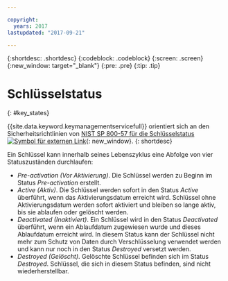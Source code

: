 ```yaml
---

copyright:
  years: 2017
lastupdated: "2017-09-21"

---
```


{:shortdesc: .shortdesc}
{:codeblock: .codeblock}
{:screen: .screen}
{:new_window: target="_blank"}
{:pre: .pre}
{:tip: .tip}

# Schlüsselstatus
{: #key_states}

{{site.data.keyword.keymanagementservicefull}} orientiert sich an den Sicherheitsrichtlinien von [NIST SP 800-57 für die Schlüsselstatus ![Symbol für externen Link](../../icons/launch-glyph.svg "Symbol für externen Link")](http://nvlpubs.nist.gov/nistpubs/SpecialPublications/NIST.SP.800-57pt1r4.pdf){: new_window}.
{: shortdesc}

Ein Schlüssel kann innerhalb seines Lebenszyklus eine Abfolge von vier Statuszuständen durchlaufen:
- _Pre-activation (Vor Aktivierung)_. Die Schlüssel werden zu Beginn im Status _Pre-activation_ erstellt.
- _Active (Aktiv)_. Die Schlüssel werden sofort in den Status _Active_ überführt, wenn das Aktivierungsdatum erreicht wird. Schlüssel ohne Aktivierungsdatum werden sofort aktiviert und bleiben so lange aktiv, bis sie ablaufen oder gelöscht werden.
- _Deactivated (Inaktiviert)_. Ein Schlüssel wird in den Status _Deactivated_ überführt, wenn ein Ablaufdatum zugewiesen wurde und dieses Ablaufdatum erreicht wird. In diesem Status kann der Schlüssel nicht mehr zum Schutz von Daten durch Verschlüsselung verwendet werden und kann nur noch in den Status _Destroyed_ versetzt werden.
- _Destroyed (Gelöscht)_. Gelöschte Schlüssel befinden sich im Status _Destroyed_. Schlüssel, die sich in diesem Status befinden, sind nicht wiederherstellbar.
